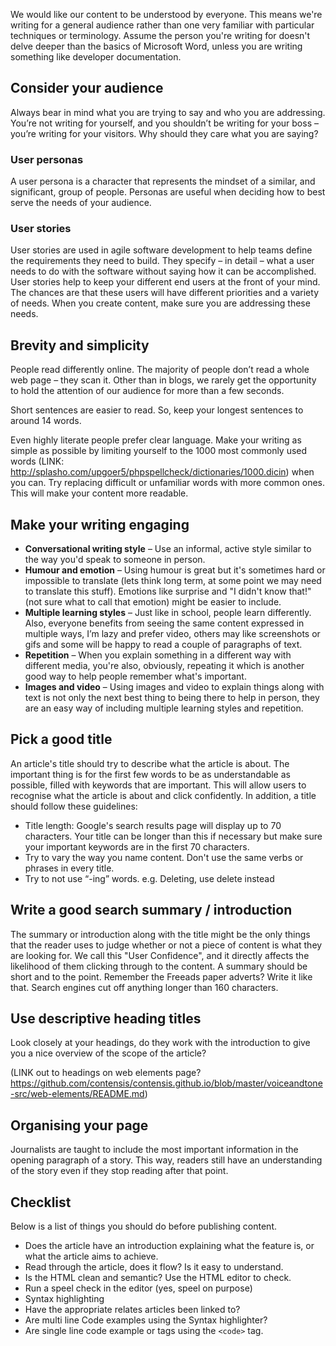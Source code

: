 We would like our content to be understood by everyone. This means we're writing for a general audience rather than one very familiar with particular techniques or terminology. Assume the person you're writing for doesn't delve deeper than the basics of Microsoft Word, unless you are writing something like developer documentation. 

## Consider your audience
Always bear in mind what you are trying to say and who you are addressing. You’re not writing for yourself, and you shouldn’t be writing for your boss – you’re writing for your visitors. Why should they care what you are saying? 

### User personas
A user persona is a character that represents the mindset of a similar, and significant, group of people. Personas are useful when deciding how to best serve the needs of your audience. 

### User stories
User stories are used in agile software development to help teams define the requirements they need to build. They specify – in detail – what a user needs to do with the software without saying how it can be accomplished. User stories help to keep your different end users at the front of your mind. The chances are that these users will have different priorities and a variety of needs. When you create content, make sure you are addressing these needs.

## Brevity and simplicity
People read differently online. The majority of people don’t read a whole web page – they scan it. Other than in blogs, we rarely get the opportunity to hold the attention of our audience for more than a few seconds. 

Short sentences are easier to read. So, keep your longest sentences to around 14 words.

Even highly literate people prefer clear language. Make your writing as simple as possible by limiting yourself to the 1000 most commonly used words (LINK: http://splasho.com/upgoer5/phpspellcheck/dictionaries/1000.dicin) when you can. Try replacing difficult or unfamiliar words with more common ones. This will make your content more
readable.


## Make your writing engaging

- **Conversational writing style** – Use an informal, active style similar to the way you'd speak to someone in person.
- **Humour and emotion** – Using humour is great but it's sometimes hard or impossible to translate (lets think long term, at some point we may need to translate this stuff). Emotions like surprise and "I didn't know that!" (not sure what to call that emotion) might be easier to include.
- **Multiple learning styles** – Just like in school, people learn differently. Also, everyone benefits from seeing the same content expressed in multiple ways, I’m lazy and prefer video, others may like screenshots or gifs and some will be happy to read a couple of paragraphs of text.
- **Repetition** – When you explain something in a different way with different media, you're also, obviously, repeating it which is another good way to help people remember what's important.
- **Images and video** – Using images and video to explain things along with text is not only the next best thing to being there to help in person, they are an easy way of including multiple learning styles and repetition.

## Pick a good title
An article's title should try to describe what the article is about. The important thing is for the first few words to be as understandable as possible, filled with keywords that are important. This will allow users to recognise what the article is about and click confidently. In addition, a title should follow these guidelines:

- Title length: Google's search results page will display up to 70 characters. Your title can be longer than this if necessary but make sure your important keywords are in the first 70 characters.
- Try to vary the way you name content. Don't use the same verbs or phrases in every title.
- Try to not use “-ing” words. e.g. Deleting, use delete instead

## Write a good search summary / introduction
The summary or introduction along with the title might be the only things that the reader uses to judge whether or not a piece of content is what they are looking for. We call this "User Confidence", and it directly affects the likelihood of them clicking through to the content. A summary should be short and to the point. Remember the Freeads paper adverts? Write it like that. Search engines cut off anything longer than 160 characters.

## Use descriptive heading titles
Look closely at your headings, do they work with the introduction to give you a nice overview of the scope of the article?

(LINK out to headings on web elements page? https://github.com/contensis/contensis.github.io/blob/master/voiceandtone-src/web-elements/README.md)

## Organising your page
Journalists are taught to include the most important information in the opening paragraph of a story. This way, readers still have an understanding of the story even if they stop reading after that point. 

## Checklist
Below is a list of things you should do before publishing content.

- Does the article have an introduction explaining what the feature is, or what the article aims to achieve.
- Read through the article, does it flow? Is it easy to understand.
- Is the HTML clean and semantic? Use the HTML editor to check.
- Run a speel check in the editor (yes, speel on purpose)
- Syntax highlighting
- Have the appropriate relates articles been linked to?
- Are multi line Code examples using the Syntax highlighter?
- Are single line code example or tags using the `<code>` tag.
